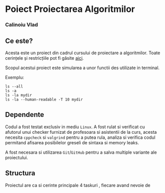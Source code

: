 # Poiect Proiectarea Algoritmilor
### Calinoiu Vlad

## Ce este?
Acesta este un proiect din cadrul cursului de proiectare a algoritmilor.
Toate cerințele și restricțiile pot fi găsite [aici](https://site-pa.netlify.app/proiecte/director_fisiere/#figura1).

Scopul acestui proiect este simularea a unor functii des utilizate in terminal.

Exemplu:

	ls --all
	ls -a
 	ls -la mydir
  	ls -la --human-readable -T 10 mydir

## Dependente
Codul a fost testat exclusiv in mediu `Linux`. A fost rulat si verificat cu afutorul unui checker furnizat de profesoara si asistentii de la curs, acesta necesita `cppcheck` si `valgrind` pentru a putea rula, analiza 
si verifica codul permitand afisarea posibilelor greseli de sintaxa si memory leaks.

A fost necesara si utilizarea `Git`/`GitHub` pentru a salva multiple variante ale proiectului.


 ## Structura
 Proiectul are ca si cerinte principale 4 taskuri , fiecare avand nevoie de 
 
